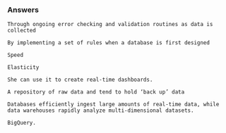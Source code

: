 ### Answers
```
Through ongoing error checking and validation routines as data is collected
```
```
By implementing a set of rules when a database is first designed
```

```
Speed
```
```
Elasticity
```
```
She can use it to create real-time dashboards.
```
```
A repository of raw data and tend to hold ‘back up’ data
```
```
Databases efficiently ingest large amounts of real-time data, while data warehouses rapidly analyze multi-dimensional datasets.
```
```
BigQuery.
```




